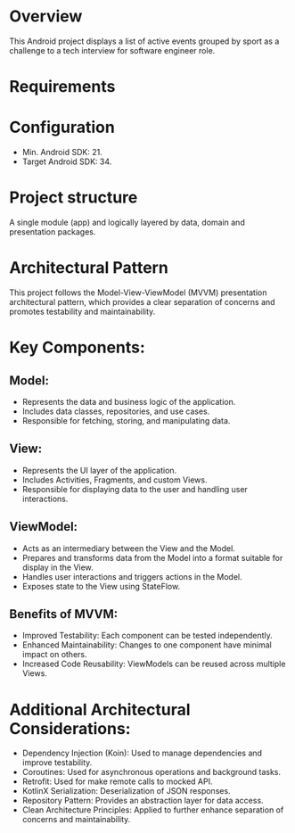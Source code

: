 # Overview

This Android project displays a list of active events grouped by sport as a challenge to a 
tech interview for software engineer role.

# Requirements



# Configuration

- Min. Android SDK: 21.
- Target Android SDK: 34.

# Project structure

A single module (app) and logically layered by data, domain and 
presentation packages.

# Architectural Pattern

This project follows the Model-View-ViewModel (MVVM) presentation architectural pattern, which provides a clear separation of concerns and promotes testability and maintainability.

# Key Components:

## Model:

- Represents the data and business logic of the application.
- Includes data classes, repositories, and use cases.
- Responsible for fetching, storing, and manipulating data.

## View:

- Represents the UI layer of the application.
- Includes Activities, Fragments, and custom Views.
- Responsible for displaying data to the user and handling user interactions.

## ViewModel:

- Acts as an intermediary between the View and the Model.
- Prepares and transforms data from the Model into a format suitable for display in the View.
- Handles user interactions and triggers actions in the Model.
- Exposes state to the View using StateFlow.

## Benefits of MVVM:

- Improved Testability: Each component can be tested independently.
- Enhanced Maintainability: Changes to one component have minimal impact on others.
- Increased Code Reusability: ViewModels can be reused across multiple Views.

# Additional Architectural Considerations:

- Dependency Injection (Koin): Used to manage dependencies and improve testability.
- Coroutines: Used for asynchronous operations and background tasks.
- Retrofit: Used for make remote calls to mocked API.
- KotlinX Serialization: Deserialization of JSON responses.
- Repository Pattern: Provides an abstraction layer for data access.
- Clean Architecture Principles: Applied to further enhance separation of concerns and maintainability.
